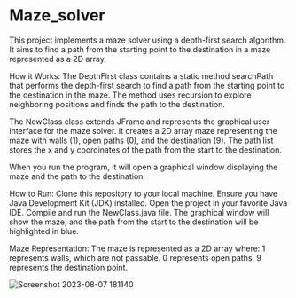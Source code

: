 # Maze_solver

This project implements a maze solver using a depth-first search algorithm. It aims to find a path from the starting point to the destination in a maze represented as a 2D array.

How it Works:
The DepthFirst class contains a static method searchPath that performs the depth-first search to find a path from the starting point to the destination in the maze. The method uses recursion to explore neighboring positions and finds the path to the destination.

The NewClass class extends JFrame and represents the graphical user interface for the maze solver. It creates a 2D array maze representing the maze with walls (1), open paths (0), and the destination (9). The path list stores the x and y coordinates of the path from the start to the destination.

When you run the program, it will open a graphical window displaying the maze and the path to the destination.

How to Run:
Clone this repository to your local machine.
Ensure you have Java Development Kit (JDK) installed.
Open the project in your favorite Java IDE.
Compile and run the NewClass.java file.
The graphical window will show the maze, and the path from the start to the destination will be highlighted in blue.

Maze Representation:
The maze is represented as a 2D array where:
1 represents walls, which are not passable.
0 represents open paths.
9 represents the destination point.



![Screenshot 2023-08-07 181140](https://github.com/mavi207/Maze_solver/assets/136497987/94130991-83a4-49d9-9502-d0377d430c08)

